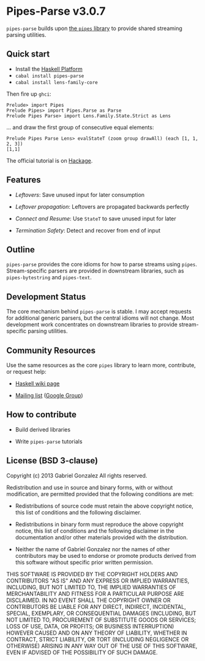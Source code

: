 # Pipes-Parse v3.0.7

`pipes-parse` builds upon
[the `pipes` library](https://github.com/Gabriel439/Haskell-Pipes-Library) to
provide shared streaming parsing utilities.

## Quick start

* Install the [Haskell Platform](http://www.haskell.org/platform/)
* `cabal install pipes-parse`
* `cabal install lens-family-core`

Then fire up `ghci`:

    Prelude> import Pipes
    Prelude Pipes> import Pipes.Parse as Parse
    Prelude Pipes Parse> import Lens.Family.State.Strict as Lens

... and draw the first group of consecutive equal elements:

    Prelude Pipes Parse Lens> evalStateT (zoom group drawAll) (each [1, 1, 2, 3])
    [1,1]

The official tutorial is on
[Hackage](http://hackage.haskell.org/package/pipes-parse).

## Features

* *Leftovers*: Save unused input for later consumption

* *Leftover propagation*: Leftovers are propagated backwards perfectly

* *Connect and Resume*: Use `StateT` to save unused input for later

* *Termination Safety*: Detect and recover from end of input

## Outline

`pipes-parse` provides the core idioms for how to parse streams using `pipes`.
Stream-specific parsers are provided in downstream libraries, such as
`pipes-bytestring` and `pipes-text`.

## Development Status

The core mechanism behind `pipes-parse` is stable.  I may accept requests for
additional generic parsers, but the central idioms will not change.  Most
development work concentrates on downstream libraries to provide stream-specific
parsing utilities.

## Community Resources

Use the same resources as the core `pipes` library to learn more, contribute, or
request help:

* [Haskell wiki page](http://www.haskell.org/haskellwiki/Pipes)

* [Mailing list](mailto:haskell-pipes@googlegroups.com) ([Google Group](https://groups.google.com/forum/?fromgroups#!forum/haskell-pipes))

## How to contribute

* Build derived libraries

* Write `pipes-parse` tutorials

## License (BSD 3-clause)

Copyright (c) 2013 Gabriel Gonzalez
All rights reserved.

Redistribution and use in source and binary forms, with or without modification,
are permitted provided that the following conditions are met:

* Redistributions of source code must retain the above copyright notice, this
  list of conditions and the following disclaimer.

* Redistributions in binary form must reproduce the above copyright notice, this
  list of conditions and the following disclaimer in the documentation and/or
  other materials provided with the distribution.

* Neither the name of Gabriel Gonzalez nor the names of other contributors may
  be used to endorse or promote products derived from this software without
  specific prior written permission.

THIS SOFTWARE IS PROVIDED BY THE COPYRIGHT HOLDERS AND CONTRIBUTORS "AS IS" AND
ANY EXPRESS OR IMPLIED WARRANTIES, INCLUDING, BUT NOT LIMITED TO, THE IMPLIED
WARRANTIES OF MERCHANTABILITY AND FITNESS FOR A PARTICULAR PURPOSE ARE
DISCLAIMED. IN NO EVENT SHALL THE COPYRIGHT OWNER OR CONTRIBUTORS BE LIABLE FOR
ANY DIRECT, INDIRECT, INCIDENTAL, SPECIAL, EXEMPLARY, OR CONSEQUENTIAL DAMAGES
(INCLUDING, BUT NOT LIMITED TO, PROCUREMENT OF SUBSTITUTE GOODS OR SERVICES;
LOSS OF USE, DATA, OR PROFITS; OR BUSINESS INTERRUPTION) HOWEVER CAUSED AND ON
ANY THEORY OF LIABILITY, WHETHER IN CONTRACT, STRICT LIABILITY, OR TORT
(INCLUDING NEGLIGENCE OR OTHERWISE) ARISING IN ANY WAY OUT OF THE USE OF THIS
SOFTWARE, EVEN IF ADVISED OF THE POSSIBILITY OF SUCH DAMAGE.
